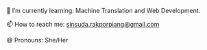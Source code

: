 
🌱 I’m currently learning: Machine Translation and Web Development.

📫 How to reach me: sinsuda.rakporpiang@gmail.com
  
😄 Pronouns: She/Her
